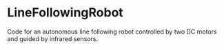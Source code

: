 # LineFollowingRobot
Code for an autonomous line following robot controlled by two DC motors and guided by infrared sensors.
